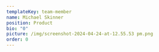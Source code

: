 ```yaml
---
templateKey: team-member
name: Michael Skinner
position: Product
bio: "0"
picture: /img/screenshot-2024-04-24-at-12.55.53 pm.png
order: 0
---
```

